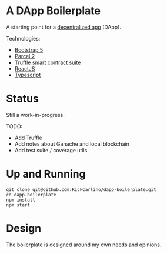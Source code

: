# A DApp Boilerplate

A starting point for a [decentralized app](https://en.wikipedia.org/wiki/Decentralized_application) (DApp).

Technologies:

 * [Bootstrap 5](https://getbootstrap.com/docs/5.1/getting-started/introduction/)
 * [Parcel 2](https://parceljs.org/docs/)
 * [Truffle smart contract suite](https://trufflesuite.com/)
 * [ReactJS](https://reactjs.org/)
 * [Typescript](https://www.typescriptlang.org/docs/)

# Status

Still a work-in-progress.

TODO:

 * Add Truffle
 * Add notes about Ganache and local blockchain
 * Add test suite / coverage utils.

# Up and Running

```
git clone git@github.com:RickCarlino/dapp-boilerplate.git
cd dapp-boilerplate
npm install
npm start
```

# Design

The boilerplate is designed around my own needs and opinions.
